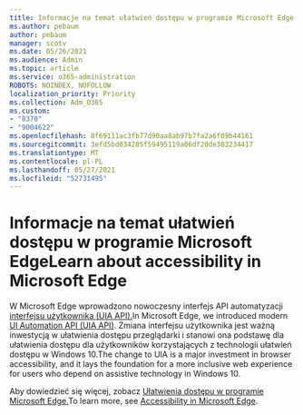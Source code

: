```yaml
---
title: Informacje na temat ułatwień dostępu w programie Microsoft Edge
ms.author: pebaum
author: pebaum
manager: scotv
ms.date: 05/26/2021
ms.audience: Admin
ms.topic: article
ms.service: o365-administration
ROBOTS: NOINDEX, NOFOLLOW
localization_priority: Priority
ms.collection: Adm_O365
ms.custom:
- "8370"
- "9004622"
ms.openlocfilehash: 8f69111ac3fb77d90aa8ab97b7fa2a6f09b44161
ms.sourcegitcommit: 3efd5bd034285f59495119a06df20de383234417
ms.translationtype: MT
ms.contentlocale: pl-PL
ms.lasthandoff: 05/27/2021
ms.locfileid: "52731495"
---
```

# <a name="learn-about-accessibility-in-microsoft-edge"></a><span data-ttu-id="8b21b-102">Informacje na temat ułatwień dostępu w programie Microsoft Edge</span><span class="sxs-lookup"><span data-stu-id="8b21b-102">Learn about accessibility in Microsoft Edge</span></span>

<span data-ttu-id="8b21b-103">W Microsoft Edge wprowadzono nowoczesny interfejs API automatyzacji [interfejsu użytkownika (UIA API).](https://go.microsoft.com/fwlink/?linkid=2153423)</span><span class="sxs-lookup"><span data-stu-id="8b21b-103">In Microsoft Edge, we introduced modern [UI Automation API (UIA API)](https://go.microsoft.com/fwlink/?linkid=2153423).</span></span> <span data-ttu-id="8b21b-104">Zmiana interfejsu użytkownika jest ważną inwestycją w ułatwienia dostępu przeglądarki i stanowi ona podstawę dla ułatwienia dostępu dla użytkowników korzystających z technologii ułatwień dostępu w Windows 10.</span><span class="sxs-lookup"><span data-stu-id="8b21b-104">The change to UIA is a major investment in browser accessibility, and it lays the foundation for a more inclusive web experience for users who depend on assistive technology in Windows 10.</span></span> 

<span data-ttu-id="8b21b-105">Aby dowiedzieć się więcej, zobacz [Ułatwienia dostępu w programie Microsoft Edge.](https://go.microsoft.com/fwlink/?linkid=2153512)</span><span class="sxs-lookup"><span data-stu-id="8b21b-105">To learn more, see [Accessibility in Microsoft Edge](https://go.microsoft.com/fwlink/?linkid=2153512).</span></span>
